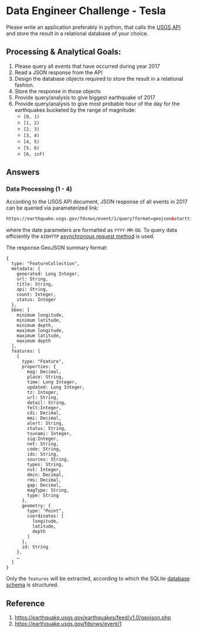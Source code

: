 # Data Engineer Challenge - Tesla

Please write an application preferably in python, that calls the [USGS API](https://earthquake.usgs.gov/fdsnws/event/1/) and store the result in a relational database of your choice.

## Processing & Analytical Goals:

1. Please query all events that have occurred during year 2017
2. Read a JSON response from the API
3. Design the database objects required to store the result in a relational fashion.
4. Store the response in those objects
5. Provide query/analysis to give biggest earthquake of 2017
6. Provide query/analysis to give most probable hour of the day for the earthquakes bucketed by the range of magnitude:
    * `[0, 1)`
    * `[1, 2)`
    * `[2, 3)`
    * `[3, 4)`
    * `[4, 5)`
    * `[5, 6)`
    * `[6, inf)`

## Answers

### Data Processing (1 - 4)

According to the USGS API document, JSON response of all events in 2017 can be queried via parameterized link:

```html
https://earthquake.usgs.gov/fdsnws/event/1/query?format=geojson&starttime=2017-01-01&endtime=2017-12-31
```

where the date parameters are formatted as `YYYY-MM-DD`. To query data efficiently the `AIOHTTP` [asynchronous request method](./app/earthquake.py) is used.

The response GeoJSON summary format:

```
{
  type: "FeatureCollection",
  metadata: {
    generated: Long Integer,
    url: String,
    title: String,
    api: String,
    count: Integer,
    status: Integer
  },
  bbox: [
    minimum longitude,
    minimum latitude,
    minimum depth,
    maximum longitude,
    maximum latitude,
    maximum depth
  ],
  features: [
    {
      type: "Feature",
      properties: {
        mag: Decimal,
        place: String,
        time: Long Integer,
        updated: Long Integer,
        tz: Integer,
        url: String,
        detail: String,
        felt:Integer,
        cdi: Decimal,
        mmi: Decimal,
        alert: String,
        status: String,
        tsunami: Integer,
        sig:Integer,
        net: String,
        code: String,
        ids: String,
        sources: String,
        types: String,
        nst: Integer,
        dmin: Decimal,
        rms: Decimal,
        gap: Decimal,
        magType: String,
        type: String
      },
      geometry: {
        type: "Point",
        coordinates: [
          longitude,
          latitude,
          depth
        ]
      },
      id: String
    },
    …
  ]
}
```

Only the `features` will be extracted, according to which the SQLite [database schema](./app/models/tables.py) is structured.

## Reference

1. https://earthquake.usgs.gov/earthquakes/feed/v1.0/geojson.php
2. https://earthquake.usgs.gov/fdsnws/event/1
